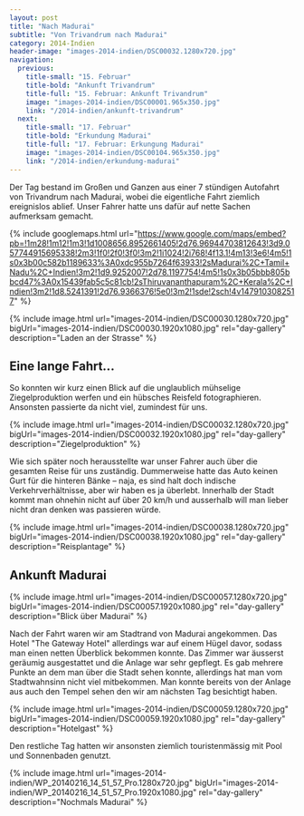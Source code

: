```yaml
---
layout: post
title: "Nach Madurai"
subtitle: "Von Trivandrum nach Madurai"
category: 2014-Indien
header-image: "images-2014-indien/DSC00032.1280x720.jpg"
navigation:
  previous:
    title-small: "15. Februar"
    title-bold: "Ankunft Trivandrum"
    title-full: "15. Februar: Ankunft Trivandrum"
    image: "images-2014-indien/DSC00001.965x350.jpg"
    link: "/2014-indien/ankunft-trivandrum"
  next:
    title-small: "17. Februar"
    title-bold: "Erkundung Madurai"
    title-full: "17. Februar: Erkungung Madurai"
    image: "images-2014-indien/DSC00104.965x350.jpg"
    link: "/2014-indien/erkundung-madurai"
---
```


Der Tag bestand im Großen und Ganzen aus einer 7 stündigen Autofahrt von Trivandrum nach Madurai, wobei die eigentliche Fahrt ziemlich ereignislos ablief. Unser Fahrer hatte uns dafür auf nette Sachen aufmerksam gemacht. 

{% include googlemaps.html url="https://www.google.com/maps/embed?pb=!1m28!1m12!1m3!1d1008656.8952661405!2d76.96944703812643!3d9.057744915695338!2m3!1f0!2f0!3f0!3m2!1i1024!2i768!4f13.1!4m13!3e6!4m5!1s0x3b00c582b1189633%3A0xdc955b7264f63933!2sMadurai%2C+Tamil+Nadu%2C+Indien!3m2!1d9.9252007!2d78.1197754!4m5!1s0x3b05bbb805bbcd47%3A0x15439fab5c5c81cb!2sThiruvananthapuram%2C+Kerala%2C+Indien!3m2!1d8.5241391!2d76.9366376!5e0!3m2!1sde!2sch!4v1479103082517" %}

{% include image.html url="images-2014-indien/DSC00030.1280x720.jpg" bigUrl="images-2014-indien/DSC00030.1920x1080.jpg" rel="day-gallery" description="Laden an der Strasse" %}

## Eine lange Fahrt...

So konnten wir kurz einen Blick auf die unglaublich mühselige Ziegelproduktion werfen und ein hübsches Reisfeld fotographieren. Ansonsten passierte da nicht viel, zumindest für uns.

{% include image.html url="images-2014-indien/DSC00032.1280x720.jpg" bigUrl="images-2014-indien/DSC00032.1920x1080.jpg" rel="day-gallery" description="Ziegelproduktion" %}

Wie sich später noch herausstellte war unser Fahrer auch über die gesamten Reise für uns zuständig. Dummerweise hatte das Auto keinen Gurt für die hinteren Bänke – naja, es sind halt doch indische Verkehrverhältnisse, aber wir haben es ja überlebt. Innerhalb der Stadt kommt man ohnehin nicht auf über 20 km/h und ausserhalb will man lieber nicht dran denken was passieren würde. 

{% include image.html url="images-2014-indien/DSC00038.1280x720.jpg" bigUrl="images-2014-indien/DSC00038.1920x1080.jpg" rel="day-gallery" description="Reisplantage" %}

## Ankunft Madurai

{% include image.html url="images-2014-indien/DSC00057.1280x720.jpg" bigUrl="images-2014-indien/DSC00057.1920x1080.jpg" rel="day-gallery" description="Blick über Madurai" %}

Nach der Fahrt waren wir am Stadtrand von Madurai angekommen. Das Hotel "The Gateway Hotel" allerdings war auf einem Hügel davor, sodass man einen netten Überblick bekommen konnte. Das Zimmer war äusserst geräumig ausgestattet und die Anlage war sehr gepflegt. Es gab mehrere Punkte an dem man über die Stadt sehen konnte, allerdings hat man vom Stadtwahnsinn nicht viel mitbekommen. Man konnte bereits von der Anlage aus auch den Tempel sehen den wir am nächsten Tag besichtigt haben. 

{% include image.html url="images-2014-indien/DSC00059.1280x720.jpg" bigUrl="images-2014-indien/DSC00059.1920x1080.jpg" rel="day-gallery" description="Hotelgast" %}

Den restliche Tag hatten wir ansonsten ziemlich touristenmässig mit Pool und Sonnenbaden genutzt.

{% include image.html url="images-2014-indien/WP_20140216_14_51_57_Pro.1280x720.jpg" bigUrl="images-2014-indien/WP_20140216_14_51_57_Pro.1920x1080.jpg" rel="day-gallery" description="Nochmals Madurai" %}
